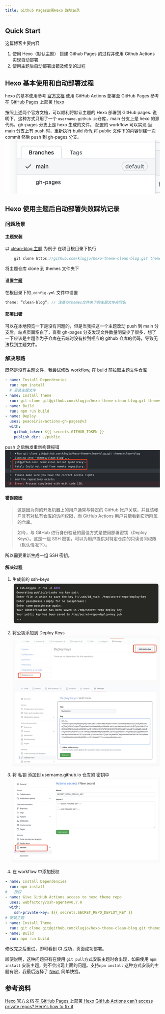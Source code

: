 ```yaml
---
title: Github Pages部署Hexo 踩坑记录
---
```


## Quick Start

这篇博客主要内容

1. 使用 Hexo（默认主题） 搭建 Github Pages 的过程并使用 Github Actions 实现自动部署
2. 使用主题后自动部署出错及修复的过程

## Hexo 基本使用和自动部署过程

hexo 的基本使用参考 [官方文档](https://hexo.io/zh-cn/docs/)
使用 GitHub Actions 部署至 GitHub Pages 参考 [在 GitHub Pages 上部署 Hexo](https://hexo.io/zh-cn/docs/github-pages.html)

按照上述两个官方文档，可以顺利将默认主题的 Hexo 部署到 GitHub pages.
说明下，这种方式只用了一个 `username.github.io`仓库，main 分支上是 hexo 的源代码，gh-pages 分支上是 hexo 生成的文件。
配置的 workflow 可以实现:当 main 分支上有 push 时，重新执行 build 命令,将 public 文件下的内容创建一次 commit 然后 push 到 gh-pages 分支。
![image](./img/hexo/branches.png)

## Hexo 使用主题后自动部署失败踩坑记录

### 问题场景

#### 主题安装

以 [clean-blog 主题](https://github.com/klugjo/hexo-theme-clean-blog.git) 为例子
在项目根目录下执行

```javascript
    git clone https://github.com/klugjo/hexo-theme-clean-blog.git themes/clean-blog
```

将主题仓库 clone 到 themes 文件夹下

#### 设置主题

在根目录下的`_config.yml` 文件中设置

```javascript
theme: ”clean-blog“; // 注意与themes文件夹下的主题文件夹同名
```

#### 部署出错

可以在本地预览一下是没有问题的，但是当我把这一个主题改动 push 到 main 分支后，站点页面空白了，查看 gh-pages 分支发现文件数量明显少了很多，想了一下应该是主题作为子仓库在云端时没有拉到相应的 github 仓库的代码，导致无法找到主题文件。

### 解决思路

既然是没有主题文件，我尝试修改 workflow, 在 build 前拉取主题文件仓库

```yml
- name: Install Dependencies
  run: npm install
  # 安装主题文件
- name: Install Theme
  run: git clone git@github.com:klugjo/hexo-theme-clean-blog.git themes/clean-blog
- name: Build
  run: npm run build
- name: Deploy
  uses: peaceiris/actions-gh-pages@v3
  with:
    github_token: ${{ secrets.GITHUB_TOKEN }}
    publish_dir: ./public
```

push 之后触发重新构建报错
![image](./img/hexo/error.png)

#### 错误原因

> 这是因为你的开发机器上的用户通常与特定的 GitHub 帐户关联，并且该帐户具有对私有仓库的访问权限，而 GitHub Actions 用户只能看到它所附属的仓库。

> 如今，与 GitHub 进行身份验证的最佳方式是使用部署密钥（Deploy Keys）。这是一组 SSH 密钥，可以为用户提供对特定仓库的只读访问权限（默认情况下）。

所以需要重新生成一组 SSH 密钥。

#### 解决过程

1. 生成新的 ssh-keys
   ![deployKeys](./img/hexo/sshKeyGen.png)

2. 将公钥添加到 Deploy Keys
   ![deployKeys](./img/hexo/deployKeys.png)

3. 将 私钥 添加到 username.github.io 仓库的 密钥中
   ![deployKeys](./img/hexo/secretKey.png)

4. 在 workflow 中添加授权

```yml
- name: Install Dependencies
  run: npm install
#   授权
- name: Give GitHub Actions access to hexo theme repo
  uses: webfactory/ssh-agent@v0.7.0
  with:
    ssh-private-key: ${{ secrets.SECRET_REPO_DEPLOY_KEY }}
# 安装主题
- name: Install Theme
  run: git clone git@github.com:klugjo/hexo-theme-clean-blog.git themes/clean-blog
- name: Build
  run: npm run build
```

修改完之后重试，即可看到 CI 成功，页面成功部署。

顺便说明，这种问题只有在使用 `git pull`方式安装主题时会出现，如果使用 `npm install` 安装主题，则不会出现上面的问题。支持`npm install` 这种方式安装的主题有限，我最后选择了 [Next](https://github.com/next-theme/hexo-theme-next), 简单快捷。

## 参考资料

[Hexo 官方文档](https://hexo.io/zh-cn/docs/)
[在 GitHub Pages 上部署 Hexo](https://hexo.io/zh-cn/docs/github-pages.html)
[GitHub Actions can't access private repos? Here's how to fix it](https://adventures.michaelfbryan.com/posts/configuring-cargo-auth-in-github-actions/)
